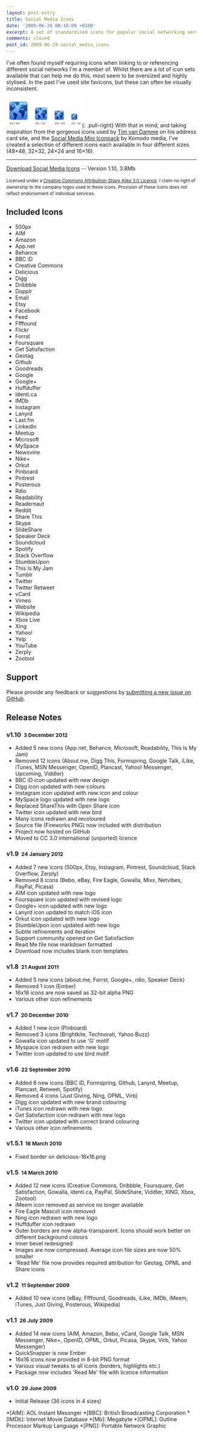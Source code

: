 ```yaml
---
layout: post-entry
title: Social Media Icons
date: '2009-06-29 00:18:09 +0100'
excerpt: A set of standardised icons for popular social networking services and tools.
comments: closed
post_id: 2009-06-29-social_media_icons
---
```

I've often found myself requiring icons when linking to or referencing different social networks I'm a member of. Whilst there are a lot of icon sets available that can help me do this, most seem to be oversized and highly stylised. In the past I've used site favicons, but these can often be visually inconsistent.

![](/assets/images/2009/06/socialmediaicons_sizes.png){: .pull-right} With that in mind, and taking inspiration from the gorgeous icons used by [Tim van Damme][1] on his address card site, and the [Social Media Mini Iconpack][2] by Komodo media, I've created a selection of different icons each available in four different sizes (48×48, 32×32, 24×24 and 16×16).

* * *

<a class="action" href="https://github.com/paulrobertlloyd/socialmediaicons/archive/v1.10.0.zip" download>Download Social Media Icons</a>  --  Version 1.10, 3.8Mb

<small>Licensed under a [Creative Commons Attribution-Share Alike 3.0 Licence][3]. I claim no right of ownership to the company logos used in these icons. Provision of these icons does not reflect endorsement of individual services.</small>

## Included Icons

<ul class="socialmediaicons">
    <li><span class="icon px500">500px</span></li>
    <li><span class="icon aim">AIM</span></li>
    <li><span class="icon amazon">Amazon</span></li>
    <li><span class="icon adn">App.net</span></li>
    <li><span class="icon behance">Behance</span></li>
    <li><span class="icon bbcid">BBC iD</span></li>
    <li><span class="icon creativecommons">Creative Commons</span></li>
    <li><span class="icon delicious">Delicious</span></li>
    <li><span class="icon digg">Digg</span></li>
    <li><span class="icon dribbble">Dribbble</span></li>
    <li><span class="icon dopplr">Dopplr</span></li>
    <li><span class="icon email">Email</span></li>
    <li><span class="icon etsy">Etsy</span></li>
    <li><span class="icon facebook">Facebook</span></li>
    <li><span class="icon feed">Feed</span></li>
    <li><span class="icon ffffound">Ffffound</span></li>
    <li><span class="icon flickr">Flickr</span></li>
    <li><span class="icon forrst">Forrst</span></li>
    <li><span class="icon foursquare">Foursquare</span></li>
    <li><span class="icon getsatisfaction">Get Satisfaction</span></li>
    <li><span class="icon geotag">Geotag</span></li>
    <li><span class="icon github">Github</span></li>
    <li><span class="icon goodreads">Goodreads</span></li>
    <li><span class="icon google">Google</span></li>
    <li><span class="icon google-plus">Google+</span></li>
    <li><span class="icon huffduffer">Huffduffer</span></li>
    <li><span class="icon identica">Identi.ca</span></li>
    <li><span class="icon imdb">IMDb</span></li>
    <li><span class="icon instagram">Instagram</span></li>
    <li><span class="icon lanyrd">Lanyrd</span></li>
    <li><span class="icon lastfm">Last.fm</span></li>
    <li><span class="icon linkedin">LinkedIn</span></li>
    <li><span class="icon meetup">Meetup</span></li>
    <li><span class="icon microsoft">Microsoft</span></li>
    <li><span class="icon myspace">MySpace</span></li>
    <li><span class="icon newsvine">Newsvine</span></li>
    <li><span class="icon nikeplus">Nike+</span></li>
    <li><span class="icon orkut">Orkut</span></li>
    <li><span class="icon pinboard">Pinboard</span></li>
    <li><span class="icon pintrest">Pintrest</span></li>
    <li><span class="icon posterous">Posterous</span></li>
    <li><span class="icon rdio">Rdio</span></li>
    <li><span class="icon readability">Readability</span></li>
    <li><span class="icon readernaut">Readernaut</span></li>
    <li><span class="icon reddit">Reddit</span></li>
    <li><span class="icon sharethis">Share This</span></li>
    <li><span class="icon skype">Skype</span></li>
    <li><span class="icon slideshare">SlideShare</span></li>
    <li><span class="icon speakerdeck">Speaker Deck</span></li>
    <li><span class="icon soundcloud">Soundcloud</span></li>
    <li><span class="icon spotify">Spotify</span></li>
    <li><span class="icon stackoverflow">Stack Overflow</span></li>
    <li><span class="icon stumbleupon">StumbleUpon</span></li>
    <li><span class="icon thisismyjam">This Is My Jam</span></li>
    <li><span class="icon tumblr">Tumblr</span></li>
    <li><span class="icon twitter">Twitter</span></li>
    <li><span class="icon twitter-retweet">Twitter Retweet</span></li>
    <li><span class="icon vcard">vCard</span></li>
    <li><span class="icon vimeo">Vimeo</span></li>
    <li><span class="icon website">Website</span></li>
    <li><span class="icon wikipedia">Wikipedia</span></li>
    <li><span class="icon xbox">Xbox Live</span></li>
    <li><span class="icon xing">Xing</span></li>
    <li><span class="icon yahoo">Yahoo!</span></li>
    <li><span class="icon yelp">Yelp</span></li>
    <li><span class="icon youtube">YouTube</span></li>
    <li><span class="icon zerply">Zerply</span></li>
    <li><span class="icon zootool">Zootool</span></li>
</ul>

## Support

Please provide any feedback or suggestions by [submitting a new issue on GitHub][4].

## Release Notes

### v1.10 <small>&#160;3 December 2012</small>
* Added 5 new icons (App.net, Behance, Microsoft, Readability, This Is My Jam)
* Removed 12 icons (About.me, Digg This, Formspring, Google Talk, iLike, iTunes, MSN Messenger, OpenID, Plancast, Yahoo! Messenger, Upcoming, Viddler)
* BBC iD icon updated with new design
* Digg icon updated with new colours
* Instagram icon updated with new icon and colour
* MySpace logo updated with new logo
* Replaced ShareThis with Open Share icon
* Twitter icon updated with new bird
* Many icons redrawn and recoloured
* Source file (Fireworks PNG) now included with distribution
* Project now hosted on GitHub
* Moved to CC 3.0 international (unported) licence

### v1.9 <small>&#160;24 January 2012</small>
* Added 7 new icons (500px, Etsy, Instagram, Pintrest, Soundcloud, Stack Overflow, Zerply)
* Removed 8 icons (Bebo, eBay, Fire Eagle, Gowalla, Mixx, Netvibes, PayPal, Picasa)
* AIM icon updated with new logo
* Foursquare icon updated with revised logo
* Google+ icon updated with new logo
* Lanyrd icon updated to match iOS icon
* Orkut icon updated with new logo
* StumbleUpon icon updated with new logo
* Subtle refinements and iteration
* Support community opened on Get Satisfaction
* Read Me file now markdown formatted
* Download now includes blank icon templates

### v1.8 <small>&#160;21 August 2011</small>
* Added 5 new icons (about.me, Forrst, Google+, rdio, Speaker Deck)
* Removed 1 icon (Ember)
* 16x16 icons are now saved as 32-bit alpha PNG
* Various other icon refinements

### v1.7 <small>&#160;20 December 2010</small>
* Added 1 new icon (Pinboard)
* Removed 3 icons (Brightkite, Technorati, Yahoo Buzz)
* Gowalla icon updated to use 'G' motif
* Myspace icon redrawn with new logo
* Twitter icon updated to use bird motif

### v1.6 <small>&#160;22 September 2010</small>
* Added 8 new icons (BBC iD, Formspring, Github, Lanyrd, Meetup, Plancast, Retweet, Spotify)
* Removed 4 icons (Just Giving, Ning, OPML, Virb)
* Digg icon updated with new brand colouring
* iTunes icon redrawn with new logo
* Get Satisfaction icon redrawn with new logo
* Twitter icon updated with correct brand colouring
* Various other icon refinements

### v1.5.1 <small>&#160;16 March 2010</small>
* Fixed border on delicious-16x16.png

### v1.5 <small>&#160;14 March 2010</small>
* Added 12 new icons (Creative Commons, Dribbble, Foursquare, Get Satisfaction, Gowalla, identi.ca, PayPal, SlideShare, Viddler, XING, Xbox, Zootool)
* iMeem icon removed as service no longer available
* Fire Eagle Mascot icon removed
* Ning icon redrawn with new logo
* Huffduffer icon redrawn
* Outer borders are now alpha-transparent. Icons should work better on different background colours
* Inner bevel redesigned
* Images are now compressed. Average icon file sizes are now 50% smaller
* 'Read Me' file now provides required attribution for Geotag, OPML and Share icons

### v1.2 <small>&#160;11 September 2009</small>
* Added 10 new icons (eBay, Ffffound, Goodreads, iLike, IMDb, iMeem, iTunes, Just Giving, Posterous, Wikipedia)

### v1.1 <small>&#160;26 July 2009</small>
* Added 14 new icons (AIM, Amazon, Bebo, vCard, Google Talk, MSN Messenger, Nike+, OpenID, OPML, Orkut, Picasa, Skype, Virb, Yahoo Messenger)
* QuickSnapper is now Ember
* 16x16 icons now provided in 8-bit PNG format
* Various visual tweaks to all icons (borders, highlights etc.)
* Package now includes 'Read Me' file with licence information

### v1.0 <small>&#160;29 June 2009</small>
* Initial Release (36 icons in 4 sizes)

[1]: http://timvandamme.com/
[2]: http://www.komodomedia.com/blog/2008/12/social-media-mini-iconpack/
[3]: http://creativecommons.org/licenses/by-sa/3.0/
[4]: https://github.com/paulrobertlloyd/socialmediaicons/issues

*[AIM]: AOL Instant Messnger
*[BBC]: British Broadcasting Corporation
*[IMDb]: Internet Movie Database
*[Mb]: Megabyte
*[OPML]: Outline Processor Markup Language
*[PNG]: Portable Network Graphic